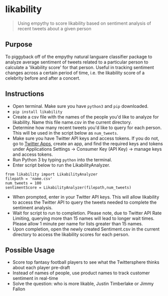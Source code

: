 # likability
> Using empythy to score likability based on sentiment analysis of recent tweets about a given person

## Purpose
To piggyback off of the empythy natural languare classifier package to analyze average sentiment of tweets related to a particular person to calculate a 'likability score' for that person.  Useful in tracking sentiment changes across a certain period of time, i.e. the likability score of a celebrity before and after a concert.


## Instructions
- Open terminal.  Make sure you have ```python3``` and ```pip``` downloaded.
- ```pip install likability```
- Create a csv file with the names of the people you'd like to analyze for likability.  Name this file name.csv in the current directory.
- Determine how many recent tweets you'd like to query for each person.  This will be used in the script below as ```num_tweets```.
- Make sure you have Twitter API keys and access tokens.  If you do not, go to [Twitter Apps](https://apps.twitter.com/), create an app, and find the required keys and tokens under Applications Settings -> Consumer Key (API Key) -> manage keys and access tokens.
- Run Python 3 by typing ```python``` into the terminal.
- Enter script below to run the LikabilityAnalyzer.
```
from likability import LikabilityAnalyzer
filepath = 'name.csv'
num_tweets = 100
sentimentScore = LikabilityAnalyzer(filepath,num_tweets)
```
- When prompted, enter in your Twitter API keys.  This will allow likability to access the Twitter API to query the tweets needed to complete the sentiment analysis.  
- Wait for script to run to completion.  Please note, due to Twitter API Rate Limiting, querying more than 15 names will lead to longer wait times.  Please allow 1 minute per name for lists greater than 15 names.
- Upon completion, open the newly created Sentiment.csv in the current directory to access the likability scores for each person.


## Possible Usage
- Score top fantasy football players to see what the Twittersphere thinks about each player pre-draft
- Instead of names of people, use product names to track customer sentiment in real-time
- Solve the question: who is more likable, Justin Timberlake or Jimmy Fallon


